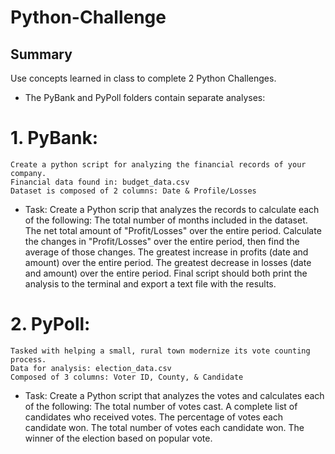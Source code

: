 # Python-Challenge

## Summary
Use concepts learned in class to complete 2 Python Challenges.
* The PyBank and PyPoll folders contain separate analyses:
# 1. PyBank:
	Create a python script for analyzing the financial records of your company. 
	Financial data found in: budget_data.csv
	Dataset is composed of 2 columns: Date & Profile/Losses
* Task:
	Create a Python scrip that analyzes the records to calculate each of the following:
		The total number of months included in the dataset.
		The net total amount of "Profit/Losses" over the entire period.
		Calculate the changes in "Profit/Losses" over the entire period, then find the average of those changes.
		The greatest increase in profits (date and amount) over the entire period.
		The greatest decrease in losses (date and amount) over the entire period.
		Final script should both print the analysis to the terminal and export a text file with the results.
# 2. PyPoll: 
	Tasked with helping a small, rural town modernize its vote counting process. 
	Data for analysis: election_data.csv 
	Composed of 3 columns: Voter ID, County, & Candidate
* Task: 
	Create a Python script that analyzes the votes and calculates each of the following:
		The total number of votes cast.
		A complete list of candidates who received votes.
		The percentage of votes each candidate won.
		The total number of votes each candidate won.
		The winner of the election based on popular vote.
